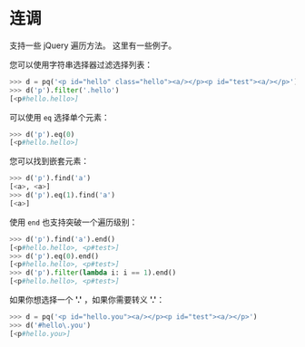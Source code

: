 # 连调

支持一些 jQuery 遍历方法。 这里有一些例子。

您可以使用字符串选择器过滤选择列表：

```python
>>> d = pq('<p id="hello" class="hello"><a/></p><p id="test"><a/></p>')
>>> d('p').filter('.hello')
[<p#hello.hello>]
```

可以使用 `eq` 选择单个元素：

```python
>>> d('p').eq(0)
[<p#hello.hello>]
```

您可以找到嵌套元素：

```python
>>> d('p').find('a')
[<a>, <a>]
>>> d('p').eq(1).find('a')
[<a>]
```

使用 `end` 也支持突破一个遍历级别：

```python
>>> d('p').find('a').end()
[<p#hello.hello>, <p#test>]
>>> d('p').eq(0).end()
[<p#hello.hello>, <p#test>]
>>> d('p').filter(lambda i: i == 1).end()
[<p#hello.hello>, <p#test>]
```

如果你想选择一个 **'.'** ，如果你需要转义 **'.'**：

```python
>>> d = pq('<p id="hello.you"><a/></p><p id="test"><a/></p>')
>>> d('#hello\.you')
[<p#hello.you>]
```
